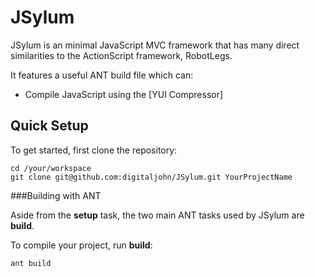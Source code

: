 JSylum
=============

JSylum is an minimal JavaScript MVC framework that has many direct similarities to the ActionScript framework, RobotLegs.

It features a useful ANT build file which can:

* Compile JavaScript using the [YUI Compressor]


Quick Setup
-------------

To get started, first clone the repository:

	cd /your/workspace
	git clone git@github.com:digitaljohn/JSylum.git YourProjectName


###Building with ANT

Aside from the **setup** task, the two main ANT tasks used by JSylum are **build**.

To compile your project, run **build**:

	ant build
